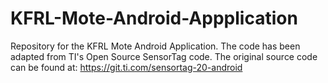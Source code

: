 # KFRL-Mote-Android-Appplication
Repository for the KFRL Mote Android Application. The code has been adapted from TI's Open Source SensorTag code. The original source code can be found at: https://git.ti.com/sensortag-20-android
